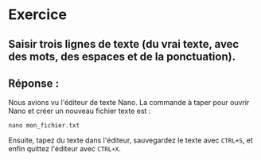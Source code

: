 # Exercice


## Saisir trois lignes de texte (du vrai texte, avec des mots, des espaces et de la ponctuation).

## Réponse :

Nous avions vu l'éditeur de texte Nano. La commande à taper pour ouvrir Nano et créer un nouveau fichier texte est :

```
nano mon_fichier.txt
```

Ensuite, tapez du texte dans l'éditeur, sauvegardez le texte avec `CTRL+S`, et enfin quittez l'éditeur avec `CTRL+X`.